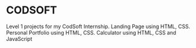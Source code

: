 # CODSOFT
Level 1 projects for my CodSoft Internship.
Landing Page using HTML, CSS.
Personal Portfolio using HTML, CSS.
Calculator using HTML, CSS and JavaScript
